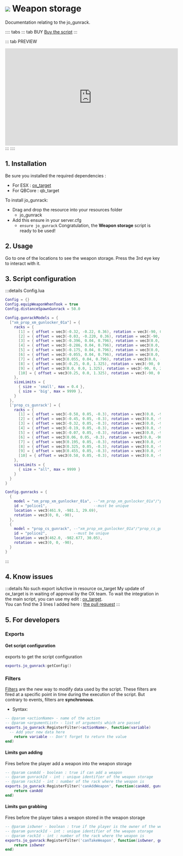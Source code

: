 # <img src="/images/gunrack.webp" /> Weapon storage
Documentation relating to the jo_gunrack.

:::: tabs
::: tab BUY
[Buy the script](https://jumpon-studios.com/fivem/weapon-storage)
:::

::: tab PREVIEW
<iframe width="560" height="315" src="https://www.youtube.com/embed/wN7W2RE8r4M?si=o_3URKrSNJNL9wKc" title="YouTube video player" frameborder="0" allow="accelerometer; autoplay; clipboard-write; encrypted-media; gyroscope; picture-in-picture; web-share" allowfullscreen></iframe>
:::
::::

## 1. Installation
Be sure you installed the required dependencies :
- For ESX : [ox_target](https://github.com/overextended/ox_target/tree/main)
- For QBCore : qb_target

To install jo_gunrack:
- Drag and drop the resource into your resources folder
  - jo_gunrack 
- Add this ensure in your server.cfg
  - `ensure jo_gunrack`
Congratulation, the **Weapon storage** script is ready to be used!

## 2. Usage
Go to one of the locations to see the weapon storage. Press the 3rd eye key to interact with it.

## 3. Script configuration

:::details Config.lua
```lua
Config = {}
Config.equipWeaponWhenTook = true
Config.distanceSpawnGunrack = 50.0

Config.gunrackModels = {
  ["xm_prop_xm_gunlocker_01a"] = {
    racks = {
      [1] = { offset = vec3(-0.32, -0.22, 0.36), rotation = vec3(-90, 0.0, 0.0), size = "small", autoAdjustDimension = "y" },
      [2] = { offset = vec3(-0.03, -0.220, 0.36), rotation = vec3(-90, 0.0, 0.0), size = "small", autoAdjustDimension = "y" },
      [3] = { offset = vec3(-0.396, 0.04, 0.796), rotation = vec3(0.0, -70, 90), size = "big", autoAdjustDimension = false },
      [4] = { offset = vec3(-0.286, 0.04, 0.796), rotation = vec3(0.0, -70, 90), size = "big", autoAdjustDimension = false },
      [5] = { offset = vec3(-0.175, 0.04, 0.796), rotation = vec3(0.0, -70, 90), size = "big", autoAdjustDimension = false },
      [6] = { offset = vec3(-0.055, 0.04, 0.796), rotation = vec3(0.0, -70, 90), size = "big", autoAdjustDimension = false },
      [7] = { offset = vec3(0.055, 0.04, 0.796), rotation = vec3(0.0, -70, 90), size = "big", autoAdjustDimension = false },
      [8] = { offset = vec3(-0.25, 0.0, 1.325), rotation = vec3(-90, 0, 25), size = "small", autoAdjustDimension = "y" },
      [9] = { offset = vec3(0.0, 0.0, 1.325), rotation = vec3(-90, 0, 25), size = "small", autoAdjustDimension = "y" },
      [10] = { offset = vec3(0.25, 0.0, 1.325), rotation = vec3(-90, 0, 25), size = "small", autoAdjustDimension = "y" },
    },
    sizeLimits = {
      { size = 'small', max = 0.4 },
      { size = 'big', max = 9999 },
    }
  },
  ['prop_cs_gunrack'] = {
    racks = {
      [1] = { offset = vec3(-0.58, 0.05, -0.3), rotation = vec3(0.0, -90, 90), size = "all", autoAdjustDimension = "x" },
      [2] = { offset = vec3(-0.45, 0.05, -0.3), rotation = vec3(0.0, -90, 90), size = "all", autoAdjustDimension = "x" },
      [3] = { offset = vec3(-0.32, 0.05, -0.3), rotation = vec3(0.0, -90, 90), size = "all", autoAdjustDimension = "x" },
      [4] = { offset = vec3(-0.19, 0.05, -0.3), rotation = vec3(0.0, -90, 90), size = "all", autoAdjustDimension = "x" },
      [5] = { offset = vec3(-0.07, 0.05, -0.3), rotation = vec3(0.0, -90, 90), size = "all", autoAdjustDimension = "x" },
      [6] = { offset = vec3(0.06, 0.05, -0.3), rotation = vec3(0.0, -90, 90), size = "all", autoAdjustDimension = "x" },
      [7] = { offset = vec3(0.195, 0.05, -0.3), rotation = vec3(0.0, -90, 90), size = "all", autoAdjustDimension = "x" },
      [8] = { offset = vec3(0.325, 0.05, -0.3), rotation = vec3(0.0, -90, 90), size = "all", autoAdjustDimension = "x" },
      [9] = { offset = vec3(0.455, 0.05, -0.3), rotation = vec3(0.0, -90, 90), size = "all", autoAdjustDimension = "x" },
      [10] = { offset = vec3(0.58, 0.05, -0.3), rotation = vec3(0.0, -90, 90), size = "all", autoAdjustDimension = "x" },
    },
    sizeLimits = {
      { size = "all", max = 9999 }
    }
  }
}

Config.gunracks = {
  {
    model = "xm_prop_xm_gunlocker_01a", --"xm_prop_xm_gunlocker_01a"/"prop_cs_gunrack"
    id = "police1",                     --must be unique
    location = vec3(461.9, -981.1, 29.69),
    rotation = vec3(0, 0, -90),
  },
  {
    model = "prop_cs_gunrack", --"xm_prop_xm_gunlocker_01a"/"prop_cs_gunrack"
    id = "police2",            --must be unique
    location = vec3(462.0, -982.677, 30.05),
    rotation = vec3(0, 0, -90),
  }
}

```
:::

## 4. Know issues
:::details No such export isActive in resource ox_target
My update of ox_target is in waiting of approval by the OX team. To wait the integration in the main script, you can use my edit : [ox_target](https://github.com/KadDarem/ox_target/tree/isactive-export).<br>
You can find the 3 lines I added here : [the pull request](https://github.com/overextended/ox_target/pull/133/commits/6573d595b86fc41d9bc815795f6ae4ab3bcc3852)
:::

## 5. For developers

### Exports

#### <Badge type="shared" text="Shared" /> Get script configuration
exports to get the script configuration
```lua
exports.jo_gunrack:getConfig()

```

### Filters

[Filters](/DeveloperResources/filters) are the new way to modify data used by the script. These filters are fired at a specific point in time during the execution of the script. But contrary to events, filters are **synchronous**. 

- Syntax: 
```lua
-- @param <actionName> - name of the action
-- @param <argumentList> - list of arguments which are passed
exports.jo_gunrack:RegisterFilter(<actionName>, function(variable)
  -- Add your new data here
	return variable -- Don't forget to return the value
end)
```

#### <Badge type="client" text="Client" /> Limits gun adding
Fires before the player add a weapon into the weapon storage
```lua
-- @param canAdd - boolean : true if can add a weapon
-- @param gunrackId - int : unique identifier of the weapon storage
-- @param rackId - int : number of the rack where the weapon is
exports.jo_gunrack:RegisterFilter('canAddWeapon', function(canAdd, gunrackId, rackId)
	return canAdd
end)

```
#### <Badge type="client" text="Client" /> Limits gun grabbing
Fires before the player takes a weapon stored in the weapon storage
```lua
-- @param isOwner - boolean : true if the player is the owner of the weapon
-- @param gunrackId - int : unique identifier of the weapon storage
-- @param rackId - int : number of the rack where the weapon is
exports.jo_gunrack:RegisterFilter('canTakeWeapon', function(isOwner, gunrackId, rackId)
	return isOwner
end)

```